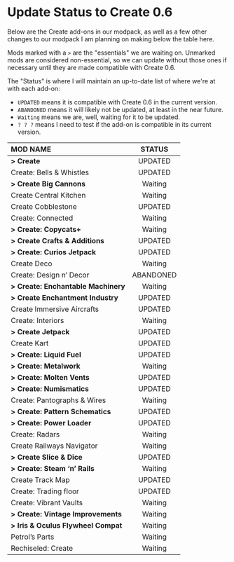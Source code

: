 # Update Status to Create 0.6
Below are the Create add-ons in our modpack, as well as a few other changes to our modpack I am planning on making below the table here.

Mods marked with a `>` are the "essentials" we are waiting on.  Unmarked mods are considered non-essential, so we can update without those ones if necessary until they are made compatible with Create 0.6.

The "Status" is where I will maintain an up-to-date list of where we're at with each add-on:
- `UPDATED` means it is compatible with Create 0.6 in the current version.
- `ABANDONED` means it will likely not be updated, at least in the near future.
- `Waiting` means we are, well, waiting for it to be updated.
- `? ? ?` means I need to test if the add-on is compatible in its current version.

| MOD NAME                            |   STATUS    |
| :---------------------------------- | :---------: |
| **> Create**                        |   UPDATED   |
| Create: Bells & Whistles            |   UPDATED   |
| **> Create Big Cannons**            |   Waiting   |
| Create Central Kitchen              |   Waiting   |
| Create Cobblestone                  |   UPDATED   |
| Create: Connected                   |   Waiting   |
| **> Create: Copycats+**             |   Waiting   |
| **> Create Crafts & Additions**     |   UPDATED   |
| **> Create: Curios Jetpack**        |   UPDATED   |
| Create Deco                         |   Waiting   |
| Create: Design n’ Decor             |  ABANDONED  |
| **> Create: Enchantable Machinery** |   Waiting   |
| **> Create Enchantment Industry**   |   UPDATED   |
| Create Immersive Aircrafts          |   UPDATED   |
| Create: Interiors                   |   Waiting   |
| **> Create Jetpack**                |   UPDATED   |
| Create Kart                         |   UPDATED   |
| **> Create: Liquid Fuel**           |   UPDATED   |
| **> Create: Metalwork**             |   Waiting   |
| **> Create: Molten Vents**          |   UPDATED   |
| **> Create: Numismatics**           |   UPDATED   |
| Create: Pantographs & Wires         |   Waiting   |
| **> Create: Pattern Schematics**    |   UPDATED   |
| **> Create: Power Loader**          |   UPDATED   |
| Create: Radars                      |   Waiting   |
| Create Railways Navigator           |   Waiting   |
| **> Create Slice & Dice**           |   UPDATED   |
| **> Create: Steam ‘n’ Rails**       |   Waiting   |
| Create Track Map                    |   UPDATED   |
| Create: Trading floor               |   UPDATED   |
| Create: Vibrant Vaults              |   Waiting   |
| **> Create: Vintage Improvements**  |   Waiting   |
| **> Iris & Oculus Flywheel Compat** |   Waiting   |
| Petrol’s Parts                      |   Waiting   |
| Rechiseled: Create                  |   Waiting   |

